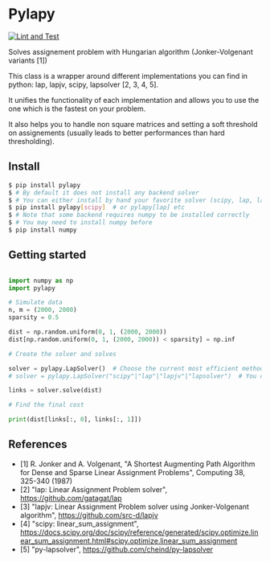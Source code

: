 # Pylapy

[![Lint and Test](https://github.com/raphaelreme/pylapy/actions/workflows/tests.yml/badge.svg)](https://github.com/raphaelreme/pylapy/actions/workflows/tests.yml)

Solves assignement problem with Hungarian algorithm (Jonker-Volgenant variants [1])

This class is a wrapper around different implementations you can find in python: lap, lapjv, scipy, lapsolver [2, 3, 4, 5].

It unifies the functionality of each implementation and allows you to use the one which is the fastest
on your problem.

It also helps you to handle non square matrices and setting a soft threshold on assignements (usually leads
to better performances than hard thresholding).


## Install

```bash
$ pip install pylapy
$ # By default it does not install any backend solver
$ # You can either install by hand your favorite solver (scipy, lap, lapjv, lapsolver)
$ pip install pylapy[scipy]  # or pylapy[lap] etc
$ # Note that some backend requires numpy to be installed correctly
$ # You may need to install numpy before
$ pip install numpy
```


## Getting started

```python

import numpy as np
import pylapy

# Simulate data
n, m = (2000, 2000)
sparsity = 0.5

dist = np.random.uniform(0, 1, (2000, 2000))
dist[np.random.uniform(0, 1, (2000, 2000)) < sparsity] = np.inf

# Create the solver and solves

solver = pylapy.LapSolver()  # Choose the current most efficient method that is installed
# solver = pylapy.LapSolver("scipy"|"lap"|"lapjv"|"lapsolver")  # You can choose which method you rather use

links = solver.solve(dist)

# Find the final cost

print(dist[links[:, 0], links[:, 1]])
```

## References

* [1] R. Jonker and A. Volgenant, "A Shortest Augmenting Path Algorithm for Dense and Sparse Linear Assignment Problems", Computing 38, 325-340 (1987)
* [2] "lap: Linear Assignment Problem solver", https://github.com/gatagat/lap
* [3] "lapjv: Linear Assignment Problem solver using Jonker-Volgenant algorithm", https://github.com/src-d/lapjv
* [4] "scipy: linear_sum_assignment", https://docs.scipy.org/doc/scipy/reference/generated/scipy.optimize.linear_sum_assignment.html#scipy.optimize.linear_sum_assignment
* [5] "py-lapsolver", https://github.com/cheind/py-lapsolver
